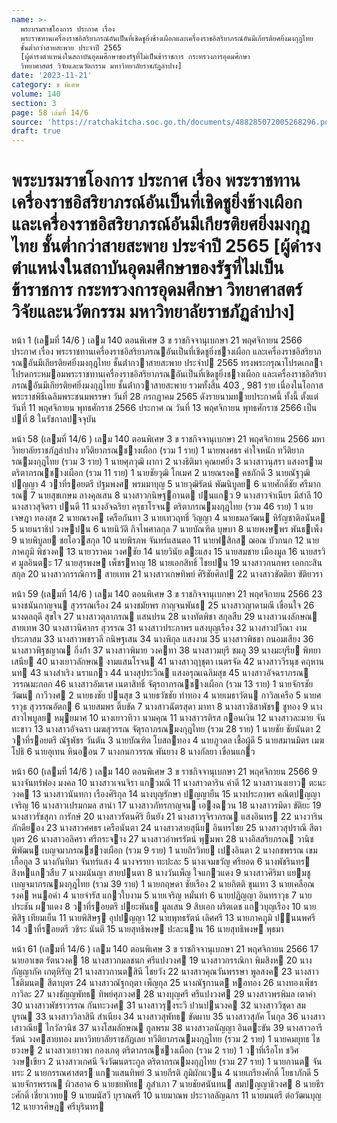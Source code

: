```yaml
---
name: >-
  พระบรมราชโองการ ประกาศ เรื่อง
  พระราชทานเครื่องราชอิสริยาภรณ์อันเป็นที่เชิดชูยิ่งช้างเผือกและเครื่องราชอิสริยาภรณ์อันมีเกียรติยศยิ่งมงกุฎไทย
  ชั้นต่ำกว่าสายสะพาย ประจำปี 2565
  [ผู้ดำรงตำแหน่งในสถาบันอุดมศึกษาของรัฐที่ไม่เป็นข้าราชการ กระทรวงการอุดมศึกษา
  วิทยาศาสตร์ วิจัยและนวัตกรรม มหาวิทยาลัยราชภัฏลำปาง]
date: '2023-11-21'
category: ข พิเศษ
volume: 140
section: 3
page: 58 เล่มที่ 14/6
source: 'https://ratchakitcha.soc.go.th/documents/488285072005268296.pdf'
draft: true
---
```


# พระบรมราชโองการ ประกาศ เรื่อง พระราชทานเครื่องราชอิสริยาภรณ์อันเป็นที่เชิดชูยิ่งช้างเผือกและเครื่องราชอิสริยาภรณ์อันมีเกียรติยศยิ่งมงกุฎไทย ชั้นต่ำกว่าสายสะพาย ประจำปี 2565 [ผู้ดำรงตำแหน่งในสถาบันอุดมศึกษาของรัฐที่ไม่เป็นข้าราชการ กระทรวงการอุดมศึกษา วิทยาศาสตร์ วิจัยและนวัตกรรม มหาวิทยาลัยราชภัฏลำปาง]

หน้า 1 (เลมที่ 14/6 ) เลม 140 ตอนพิเศษ 3 ข ราชกิจจานุเบกษา 21 พฤศจิกายน 2566 ประกาศ เรื่อง พระราชทานเครื่องราชอิสริยาภรณอันเป็นที่เชิดชูยิ่งชางเผือก และเครื่องราชอิสริยาภรณอันมีเกียรติยศยิ่งมงกุฎไทย ชั้นต่ํากวาสายสะพาย ประจําป 2565 ทรงพระกรุณาโปรดเกลาโปรดกระหมอมพระราชทานเครื่องราชอิสริยาภรณอันเป็นที่เชิดชูยิ่งชางเผือก และเครื่องราชอิสริยาภรณอันมีเกียรติยศยิ่งมงกุฎไทย ชั้นต่ํากวาสายสะพาย รวมทั้งสิ้น 403 , 981 ราย เนื่องในโอกาสพระราชพิธีเฉลิมพระชนมพรรษา วันที่ 28 กรกฎาคม 2565 ดังรายนามทายประกาศนี้ ทั้งนี้ ตั้งแต่วันที่ 11 พฤศจิกายน พุทธศักราช 2566 ประกาศ ณ วันที่ 13 พฤศจิกายน พุทธศักราช 2566 เป็นปที่ 8 ในรัชกาลปจจุบัน

หน้า 58 (เลมที่ 14/6 ) เลม 140 ตอนพิเศษ 3 ข ราชกิจจานุเบกษา 21 พฤศจิกายน 2566 มหาวิทยาลัยราชภัฏลําปาง ทวีติยาภรณชางเผือก (รวม 1 ราย) 1 นายพงศธร คําใจหนัก ทวีติยาภรณมงกุฎไทย (รวม 3 ราย) 1 นายศุภวุฒิ ผากา 2 นางธิติมา คุณยศยิ่ง 3 นางสาวนุสรา แสงอราม ตริตาภรณชางเผือก (รวม 11 ราย) 1 นายชัยวุฒิ โกเมศ 2 นายณรงค คชภักดี 3 นายณัฐวุฒิ ปญญา 4 วาที่รอยตรี ปฐมพงศ พรมมาบุญ 5 นายวุฒิรัตน์ พัฒนิบูลย 6 นายศักดิ์ชัย ศรีมากรณ 7 นายสุขเกษม ลางคุลเสน 8 นางสาวกนิษฐกานต ปนแกว 9 นางสาวจําเนียร มีสําลี 10 นางสาวสุจิตรา ปนดี 11 นางอัจฉริยา ครุธาโรจน ตริตาภรณมงกุฎไทย (รวม 46 ราย) 1 นายเจษฎา ทองสุข 2 นายณรงค เครือกันทา 3 นายเทวฤทธิ์ วิญญา 4 นายธมลวัฒน หิรัญชาติอนันต 5 นายนราธิป วงษปน 6 นายนิวัติ กิจไพศาลกุล 7 นายบัณฑิต บุษบา 8 นายพงษพร พันธเพ็ง 9 นายพิบูลย ชยโอวสกุล 10 นายพิรภพ จันทร์แสนตอ 11 นายฟสิกส ฌอณ บัวกนก 12 นายภาคภูมิ พิชวงค 13 นายวราคม วงศชัย 14 นายวินัย ตะแสง 15 นายสมชาย เมืองมูล 16 นายสรวิศ มูลอินตะ 17 นายสุรพงษ เพ็ชรหาญ 18 นายเอกสิทธิ์ ไชยปน 19 นางสาวกนกพร เอกกะสินสกุล 20 นางสาวกรรณิการ สายเทพ 21 นางสาวเกษทิพย์ ศิริชัยศิลป 22 นางสาวขัตติยา ขัติยวรา

หน้า 59 (เลมที่ 14/6 ) เลม 140 ตอนพิเศษ 3 ข ราชกิจจานุเบกษา 21 พฤศจิกายน 2566 23 นางชนันกาญจน สุวรรณเรือง 24 นางชมัยพร กาญจนพันธ 25 นางสาวญาดามณี เขื่อนใจ 26 นางดลฤดี สุขใจ 27 นางสาวตุลาภรณ แสนปรน 28 นางทัตพิชา สกุลสืบ 29 นางสาวนงลักษณ สายเทพ 30 นางสาวนิศากร สุวรรณ 31 นางสาวประภาพร แสงบุญเรือง 32 นางสาวปวีณา งามประภาสม 33 นางสาวพชรวลี กนิษฐเสน 34 นางพิกุล แสงงาม 35 นางสาวพิชชา ถนอมเสียง 36 นางสาวพิฐชญาณ กิ่งก้ํา 37 นางสาวพิมาย วงคทา 38 นางสาวมยุรี ชมภู 39 นางมะยุรีย พิทยาเสนีย 40 นางเยาวลักษณ งามแสนโรจน 41 นางสาวฤๅชุตา เนตรจัด 42 นางสาววีรนุช คฤหานนท 43 นางสําเริง นราแกว 44 นางสุประวีณ แสงอรุณเฉลิมสุข 45 นางสาวอัจฉราภรณ วรรณมะกอก 46 นางสาวอัมเรศ เนตาสิทธิ์ จัตุรถาภรณชางเผือก (รวม 13 ราย) 1 นายจักรชัยวัฒน กาวีวงศ 2 นายธงชัย ปนสุข 3 นายธวัชชัย ทําทอง 4 นายเมธาวัตน กาวิลเครือ 5 นายศราวุธ สุวรรณอัตถ 6 นายสมพร ติ๊บขัด 7 นางสาวฉัตรสุดา มาทา 8 นางสาวชิสาพัชร ชูทอง 9 นางสาวไพบูลย หมุยมาศ 10 นางเยาวทิวา นามคุณ 11 นางสาวรติรส กอนเงิน 12 นางสาวละมาย จันทะขาว 13 นางสาวอัจฉรา เมฆสุวรรณ จัตุรถาภรณมงกุฎไทย (รวม 28 ราย) 1 นายชัย ชัยนันตา 2 วาที่รอยตรี ณัฐพัชร วันตัน 3 นายบัณฑิต โบสถทอง 4 นายภูวดล เชื้อผู้ดี 5 นายสมานมิตร เมฆโปธิ 6 นายอุเทน หินออน 7 นางกนกวรรณ พันยาง 8 นางกัลยา เขื่อนแกว

หน้า 60 (เลมที่ 14/6 ) เลม 140 ตอนพิเศษ 3 ข ราชกิจจานุเบกษา 21 พฤศจิกายน 2566 9 นางจันทร์ฟอง มงคล 10 นางสาวเจนจิรา แกวมณี 11 นางสาวดาริน คําดี 12 นางสาวนงเยาว ตะนะวงค 13 นางสาวนันทกา เรืองศิริกุล 14 นางบุญรักษา ปญญายืน 15 นางประภาพร คณิตปญญาเจริญ 16 นางสาวเปรมกมล สานํา 17 นางสาวภัทรกาญจน เองฉวน 18 นางสาวรมิดา ขัติยะ 19 นางสาวรัชสุภา การักษ์ 20 นางสาวรัตนศิริ ยืนยัง 21 นางสาวรุจิราภรณ แสงอินทร 22 นางวาริน ภักดียอง 23 นางสาวศศธร เครือนันตา 24 นางสาวสายสุนีย อินทรไชย 25 นางสาวสุปราณี สีตาบุตร 26 นางสาวอลิศรา ศรีกระจาง 27 นางสาวอําพรรัตน์ พุมพา 28 นางอิสสริยภรณ วานิชพิพัฒน เบญจมาภรณชางเผือก (รวม 9 ราย) 1 นายถิรวิทย เปงอินตา 2 นางกชพรรณ เขมเกื้อกูล 3 นางกันทิมา จันทร์แสง 4 นางจรรยา ทะปะละ 5 นางเจมขวัญ ศรียอด 6 นางพัชรินทร สิงหแกวสืบ 7 นางมนันญา สายปนตา 8 นางวันเพ็ญ ใจแกวแดง 9 นางสาวศิริมา แยมชู เบญจมาภรณมงกุฎไทย (รวม 39 ราย) 1 นายกฤษดา ชัยเรือง 2 นายกิตติ ขุนเทา 3 นายเคลือณรงค หนอคํา 4 นายจํารัส แกวใบงาม 5 นายเจริญ หมั่นทํา 6 นายปฏิญญา อินทราวุธ 7 นายประชัน ผาแดง 8 วาที่รอยตรี ปยะพันธ มูลเสน 9 สิบเอก ผริตเดช แกวบุญเรือง 10 นายพิสิฐ เทียมเย็น 11 นายพิสิษฐ อุปปญญา 12 นายพุทธรัตน์ เลิศศรี 13 นายภาคภูมิ ปนนพศรี 14 วาที่รอยตรี วชิระ นันตี 15 นายสุทธิพงษ ปะละนาน 16 นายสุทธิพงษ พุธมา

หน้า 61 (เลมที่ 14/6 ) เลม 140 ตอนพิเศษ 3 ข ราชกิจจานุเบกษา 21 พฤศจิกายน 2566 17 นายอาเขต รัตนวงค 18 นางสาวกมลชนก ศรีแปงวงศ 19 นางสาวกรรณิกา พิมสิงห 20 นางกัญญาภัค เกตุหิรัญ 21 นางสาวกานตสินี ไชยวัง 22 นางสาวคุณวันพรรษา พูลสงค 23 นางสาวโชติมนต สีตาบุตร 24 นางสาวณัฐกฤตา เพ็ญกุล 25 นางณัฐกานต หอทอง 26 นางทองเพ็ชร กาวิละ 27 นางธัญญพัทธ ทิพย์ศุภวงศ 28 นางบุญศรี ศรีแปงวงศ 29 นางสาวพรพิมล เตาคํา 30 นางสาวพัชราวรรณ กันทะวงศ 31 นางสาวรุงระวี ปวนปนวงค 32 นางสาววิชุดา สมบูรณ 33 นางสาววิลาสินี สําเนียง 34 นางสาวสุพัทธ ขัดผาบ 35 นางสาวสุภัค โนกุล 36 นางสาวเสาวณีย ไกวัลวนิช 37 นางโสมลักษณ กูลพรม 38 นางสาวอนัญญา อินตะขัน 39 นางสาวอารีรัตน์ วงศสายทอง มหาวิทยาลัยราชภัฏเลย ทวีติยาภรณมงกุฎไทย (รวม 2 ราย) 1 นายคมยุทธ ไชยวงษ 2 นางสาวเยาวพา กองเกตุ ตริตาภรณชางเผือก (รวม 2 ราย) 1 วาที่เรือโท ชวิศ วงษเขียว 2 นางสาวเกศนี จึงวัฒนตระกูล ตริตาภรณมงกุฎไทย (รวม 27 ราย) 1 นายกานต จันทระ 2 นายกรรณศาสตร แกวแสนทิพย์ 3 นายกีรติ ภูมิผักแวน 4 นายเกรียงศักดิ์ โยธาภักดี 5 นายจักรพรรณ ผิวสอาด 6 นายชยพัทธ ภูสําเภา 7 นายชัยศนันทน สมปญญาธิวงศ 8 นายธีระศักดิ์ เชี่ยวเวทย 9 นายมนัสวี บุราณศรี 10 นายมาณพ ประวาลลัญฉกร 11 นายมนตรี ต่อวัฒนบุญ 12 นายวรศิษฎ ศรีบุรินทร

